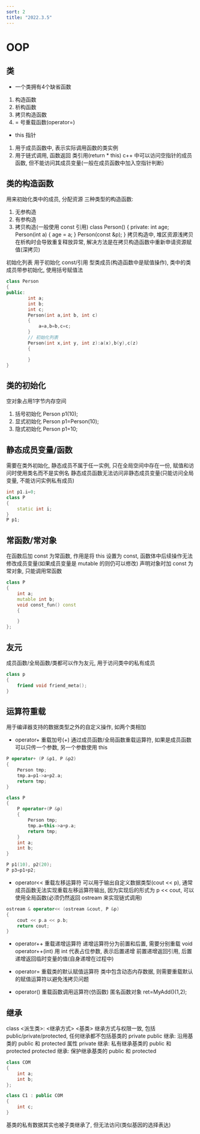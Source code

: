 ```yaml
---
sort: 2
title: "2022.3.5"
---
```

# OOP
## 类
* 一个类拥有4个缺省函数
1. 构造函数
2. 析构函数
3. 拷贝构造函数
4. = 号重载函数(operator=)

* this 指针
1. 用于成员函数中, 表示实际调用函数的类实例
2. 用于链式调用, 函数返回 类引用(return * this)
c++ 中可以访问空指针的成员函数, 但不能访问其成员变量(一般在成员函数中加入空指针判断)
## 类的构造函数
用来初始化类中的成员, 分配资源
三种类型的构造函数:
1. 无参构造
2. 有参构造
3. 拷贝构造(一般使用 const 引用)
class Person()
{
	private:
	int age;
	Person(int a)
	{
		age = a;
	}
	Person(const &p);
}
拷贝构造中, 堆区资源浅拷贝在析构时会导致重复释放异常, 解决方法是在拷贝构造函数中重新申请资源赋值(深拷贝)

初始化列表
用于初始化 const/引用 型类成员(构造函数中是赋值操作), 类中的类成员带参初始化, 使用括号赋值法
```c++
class Person
{
public:
		int a;
		int b;
		int c;
		Person(int a,int b, int c)
		{
			a=a,b=b,c=c;
		}
		// 初始化列表
		Person(int x,int y, int z):a(x),b(y),c(z)
		{

		}
}
```

## 类的初始化
空对象占用1字节内存空间
1. 括号初始化
Person p1(10);
2. 显式初始化
Person p1=Person(10);
3. 隐式初始化
Person p1=10;
## 静态成员变量/函数
需要在类外初始化, 静态成员不属于任一实例, 只在全局空间中存在一份, 赋值和访问时使用类名而不是实例名
静态成员函数无法访问非静态成员变量(只能访问全局变量, 不能访问实例私有成员)
```c++
int p1.i=0;
class P
{
	static int i;
}
P p1;
```
## 常函数/常对象
在函数后加 const 为常函数, 作用是将 this 设置为 const, 函数体中后续操作无法修改成员变量(如果成员变量是 mutable 的则仍可以修改)
声明对象时加 const 为常对象, 只能调用常函数
```c++
class P
{
	int a;
	mutable int b;
	void const_fun() const
	{

	}
};
```
## 友元
成员函数/全局函数/类都可以作为友元, 用于访问类中的私有成员
```c++
class p
{
	friend void friend_meta();
}
```
## 运算符重载
用于编译器支持的数据类型之外的自定义操作, 如两个类相加
* operator+ 重载加号(+)
通过成员函数/全局函数重载运算符, 如果是成员函数可以只传一个参数, 另一个参数使用 this
```c++
P operator+ (P &p1, P &p2)
{
	Person tmp;
	tmp.a=p1->a+p2.a;
	return tmp;
}

class P
{
	P operator+(P &p)
	{
		Person tmp;
		tmp.a=this->a+p.a;
		return tmp;
	}
	int a;
	int b;
}

P p1(10), p2(20);
P p3=p1+p2;
```

* operator<< 重载左移运算符
可以用于输出自定义数据类型(cout << p), 通常成员函数无法实现重载左移运算符输出, 因为实现后的形式为 p << cout, 可以使用全局函数(必须仍然返回 ostream 来实现链式调用)
```c++
ostream & operator<< (ostream &cout, P &p)
{
	cout << p.a << p.b;
	return cout;
}
```

* operator++ 重载递增运算符
递增运算符分为前置和后置, 需要分别重载
void operator++(int) 用 int 代表占位参数, 表示后置递增
前置递增返回引用, 后置递增返回临时变量的值(自身递增在过程中)

* operator= 重载类的默认赋值运算符
类中包含动态内存数据, 则需要重载默认的赋值运算符以避免浅拷贝问题

* operator() 重载函数调用运算符(仿函数)
匿名函数对象 ret=MyAdd()(1,2);

## 继承
class <派生类>: <继承方式> <基类>
继承方式与权限一致, 包括 public/private/protected, 任何继承都不包括基类的 private
public	继承: 沿用基类的 public 和 protected 属性
private	继承: 私有继承基类的 public 和 protected
protected 继承: 保护继承基类的 public 和 protected
```c++
class COM
{
	int a;
	int b;
};

class C1 : public COM
{
	int c;
}
```
基类的私有数据其实也被子类继承了, 但无法访问(类似基因的选择表达)
